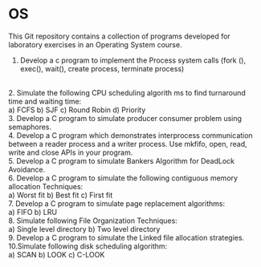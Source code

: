 # OS
This Git repository contains a collection of programs developed for laboratory exercises in an Operating System course. 
<br />
1. Develop a c program to implement the Process system calls (fork (), exec(), wait(), create
process, terminate process)
<br />
2. Simulate the following CPU scheduling algorith ms to find turnaround time and waiting time:
<br />
a) FCFS
b) SJF
c) Round Robin
d) Priority 
<br />
3. Develop a C program to simulate producer consumer problem using semaphores.
<br />
4. Develop a C program which
demonstrates interprocess communication between a
reader process and a writer process. Use mkfifo, open, read, write and close APIs in
your program.
<br />
5. Develop a C program to simulate Bankers Algorithm for DeadLock Avoidance.
<br />
6. Develop a C program to simulate the following contiguous memory allocation Techniques:
<br />
a) Worst fit
b) Best fit
c) First fit
<br />
7. Develop a C program to simulate page replacement algorithms:
<br />
a) FIFO
b) LRU
<br />
8. Simulate following File Organization Techniques:
<br />
a) Single level directory
b) Two level directory
<br />
9. Develop a C program to simulate the Linked file allocation strategies.
<br />
10.Simulate following disk scheduling algorithm:
<br />
a) SCAN 
b) LOOK
c) C-LOOK 
